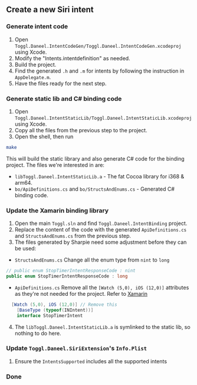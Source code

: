 ## Create a new Siri intent

### Generate intent code

1. Open `Toggl.Daneel.IntentCodeGen/Toggl.Daneel.IntentCodeGen.xcodeproj` using Xcode.
1. Modify the "Intents.intentdefinition" as needed.
1. Build the project. 
1. Find the generated `.h` and `.m` for intents by following the instruction in `AppDelegate.m`.
1. Have the files ready for the next step.

### Generate static lib and C# binding code

1. Open `Toggl.Daneel.IntentStaticLib/Toggl.Daneel.IntentStaticLib.xcodeproj` using Xcode.
1. Copy all the files from the previous step to the project.
1. Open the shell, then run

```bash
make
```

This will build the static library and also generate C# code for the binding project. The files we're interested in are:

- `libToggl.Daneel.IntentStaticLib.a` - The fat Cocoa library for i368 & arm64.
- `bo/ApiDefinitions.cs` and `bo/StructsAndEnums.cs` - Generated C# binding code.

### Update the Xamarin binding library

1. Open the main `Toggl.sln` and find `Toggl.Daneel.IntentBinding` project.
2. Replace the content of the code with the generated `ApiDefinitions.cs` and `StructsAndEnums.cs` from the previous step.
3. The files generated by Sharpie need some adjustment before they can be used:

- `StructsAndEnums.cs`
Change all the enum type from `nint` to `long`

```csharp
// public enum StopTimerIntentResponseCode : nint
public enum StopTimerIntentResponseCode : long
```

- `ApiDefinitions.cs`
Remove all the `[Watch (5,0), iOS (12,0)]` attributes as they're not needed for the project. Refer to [Xamarin](https://docs.microsoft.com/en-us/xamarin/ios/platform/introduction-to-ios12/siri-shortcuts)

```csharp
  [Watch (5,0), iOS (12,0)] // Remove this
	[BaseType (typeof(INIntent))]
	interface StopTimerIntent
```

4. The `libToggl.Daneel.IntentStaticLib.a` is symlinked to the static lib, so nothing to do here.

### Update `Toggl.Daneel.SiriExtension`'s `Info.Plist`

1. Ensure the `IntentsSupported` includes all the supported intents

### Done
